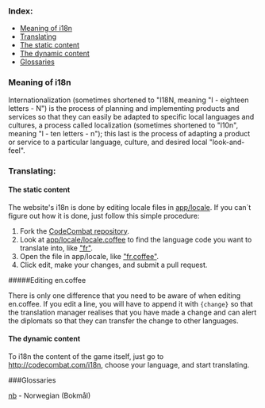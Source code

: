 ### Index:
* [Meaning of i18n](#meaning-of-i18n)
* [Translating](#translating)
 * [The static content](#the-static-content)
 * [The dynamic content](#the-dynamic-content)
* [Glossaries](#glossaries)

### Meaning of i18n
Internationalization (sometimes shortened to "I18N, meaning "I - eighteen letters - N") is the process of planning and implementing products and services so that they can easily be adapted to specific local languages and cultures, a process called localization (sometimes shortened to "l10n", meaning "l - ten letters - n"); this last is the process of adapting a product or service to a particular language, culture, and desired local "look-and-feel".

### Translating:
#### The static content
The website's i18n is done by editing locale files in [app/locale](https://github.com/codecombat/codecombat/tree/master/app/locale).
If you can´t figure out how it is done, just follow this simple procedure:

1. Fork the [CodeCombat repository](https://github.com/codecombat/codecombat).
1. Look at [app/locale/locale.coffee](https://github.com/codecombat/codecombat/blob/master/app/locale/locale.coffee) to find the language code you want to translate into, like ["fr"](https://github.com/codecombat/codecombat/blob/master/app/locale/locale.coffee#L29).
1. Open the file in app/locale, like ["fr.coffee"](https://github.com/codecombat/codecombat/blob/master/app/locale/fr.coffee).
1. Click edit, make your changes, and submit a pull request.

#####Editing en.coffee

There is only one difference that you need to be aware of when editing en.coffee.  If you edit a line, you will have to append it with `{change}` so that the translation manager realises that you have made a change and can alert the diplomats so that they can transfer the change to other languages.

#### The dynamic content

To i18n the content of the game itself, just go to http://codecombat.com/i18n, choose your language, and start translating.

###Glossaries

[nb](https://github.com/codecombat/codecombat/wiki/i18n-Glossary-nb) - Norwegian (Bokmål)